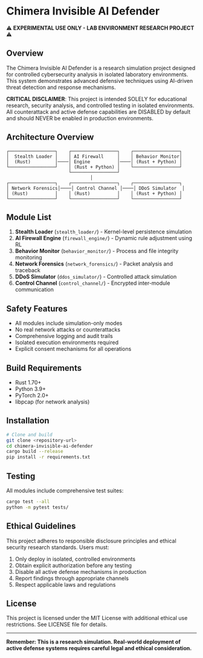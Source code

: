 # Chimera Invisible AI Defender

⚠️ **EXPERIMENTAL USE ONLY - LAB ENVIRONMENT RESEARCH PROJECT** ⚠️

## Overview

The Chimera Invisible AI Defender is a research simulation project designed for controlled cybersecurity analysis in isolated laboratory environments. This system demonstrates advanced defensive techniques using AI-driven threat detection and response mechanisms.

**CRITICAL DISCLAIMER**: This project is intended SOLELY for educational research, security analysis, and controlled testing in isolated environments. All counterattack and active defense capabilities are DISABLED by default and should NEVER be enabled in production environments.

## Architecture Overview

```
┌─────────────────┐    ┌─────────────────┐    ┌─────────────────┐
│  Stealth Loader │    │ AI Firewall     │    │ Behavior Monitor│
│  (Rust)         │────│ Engine          │────│ (Rust + Python) │
└─────────────────┘    │ (Rust + Python) │    └─────────────────┘
                       └─────────────────┘
                               │
┌─────────────────┐    ┌─────────────────┐    ┌─────────────────┐
│ Network Forensics│────│ Control Channel │────│ DDoS Simulator  │
│ (Rust)          │    │ (Rust)          │    │ (Rust + Python) │
└─────────────────┘    └─────────────────┘    └─────────────────┘
```

## Module List

1. **Stealth Loader** (`stealth_loader/`) - Kernel-level persistence simulation
2. **AI Firewall Engine** (`firewall_engine/`) - Dynamic rule adjustment using RL
3. **Behavior Monitor** (`behavior_monitor/`) - Process and file integrity monitoring
4. **Network Forensics** (`network_forensics/`) - Packet analysis and traceback
5. **DDoS Simulator** (`ddos_simulator/`) - Controlled attack simulation
6. **Control Channel** (`control_channel/`) - Encrypted inter-module communication

## Safety Features

- All modules include simulation-only modes
- No real network attacks or counterattacks
- Comprehensive logging and audit trails
- Isolated execution environments required
- Explicit consent mechanisms for all operations

## Build Requirements

- Rust 1.70+
- Python 3.9+
- PyTorch 2.0+
- libpcap (for network analysis)

## Installation

```bash
# Clone and build
git clone <repository-url>
cd chimera-invisible-ai-defender
cargo build --release
pip install -r requirements.txt
```

## Testing

All modules include comprehensive test suites:

```bash
cargo test --all
python -m pytest tests/
```

## Ethical Guidelines

This project adheres to responsible disclosure principles and ethical security research standards. Users must:

1. Only deploy in isolated, controlled environments
2. Obtain explicit authorization before any testing
3. Disable all active defense mechanisms in production
4. Report findings through appropriate channels
5. Respect applicable laws and regulations

## License

This project is licensed under the MIT License with additional ethical use restrictions. See LICENSE file for details.

---

**Remember: This is a research simulation. Real-world deployment of active defense systems requires careful legal and ethical consideration.**